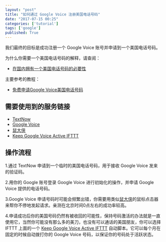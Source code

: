 ```yaml
---
layout: "post"
title: "如何通过 Google Voice 注册美国电话号码"
date: "2017-07-15 00:25"
categories: ['tutorial']
tags: ['google']
published: True
---
```


我们最终的目标是成功注册一个 Google  Voice 账号并申请到一个美国电话号码。

为什么你需要一个美国电话号码的解释，请查阅：

* [在国内拥有一个美国电话号码的必要性](https://zhuanlan.zhihu.com/p/27807882)

<!--more-->

主要参考的教程：

* [免费申请Google Voice美国电话号码](https://kn007.net/topics/free-application-for-google-voice-phone-number/)

## 需要使用到的服务链接

* [TextNow](https://www.textnow.com/)
* [Google Voice](https://kn007.net/func/go.php?url=https://www.google.com/voice/?setup=1#setup/)
* [鼠大侠](http://www.shudaxia.com/)
* [Keep Google Voice Active IFTTT](https://ifttt.com/applets/131839p-keep-google-voice-active)

## 操作流程

1.通过 TextNow 申请到一个临时的美国电话号码，用于接收 Google Voice 发来的验证码。

2.用你的 Google 账号登录 Google Voice 进行初始化的操作，并申请 Google Voice 提供的电话号码。

3.Google Voice 申请号码时可能会频繁出错，你需要用类似[鼠大侠](http://www.shudaxia.com/)的鼠标点击器来帮你不停地发起请求。亲测在北京时间0点左右的成功率较高。

4.申请成功后你的美国号码仍然有被收回的可能性，保持号码激活的办法就是一直使用它，当然你可能没有那么多的美刀，也没有可以通话的美国朋友，你可以选择 IFTTT 上面的一个 [Keep Google Voice Active IFTTT](https://ifttt.com/applets/131839p-keep-google-voice-active) 自动脚本。它可以每个月在固定的时候自动拨打你的 Google Voice 号码，以保证你的号码处于活跃状态。
